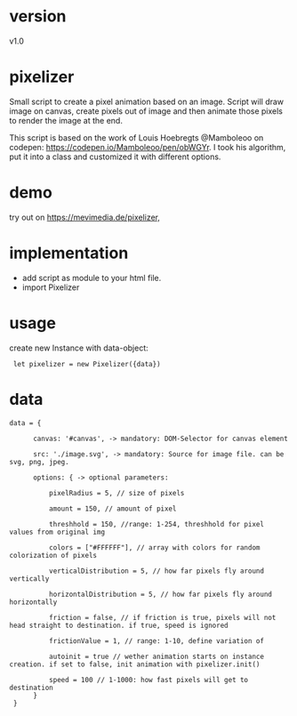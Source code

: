 # version
v1.0

# pixelizer
Small script to create a pixel animation based on an image. Script will draw image on canvas, create pixels out of image and then animate those pixels to render the image at the end. 

This script is based on the work of Louis Hoebregts @Mamboleoo on codepen: https://codepen.io/Mamboleoo/pen/obWGYr. I took his algorithm, put it into a class and customized it with different options.

# demo

try out on https://mevimedia.de/pixelizer‚

# implementation
- add script as module to your html file.
- import Pixelizer 

# usage
create new Instance with data-object: 
     
     let pixelizer = new Pixelizer({data})

# data
    data = {
    
          canvas: '#canvas', -> mandatory: DOM-Selector for canvas element

          src: './image.svg', -> mandatory: Source for image file. can be svg, png, jpeg.

          options: { -> optional parameters:

              pixelRadius = 5, // size of pixels

              amount = 150, // amount of pixel

              threshhold = 150, //range: 1-254, threshhold for pixel values from original img

              colors = ["#FFFFFF"], // array with colors for random colorization of pixels

              verticalDistribution = 5, // how far pixels fly around vertically

              horizontalDistribution = 5, // how far pixels fly around horizontally

              friction = false, // if friction is true, pixels will not head straight to destination. if true, speed is ignored

              frictionValue = 1, // range: 1-10, define variation of 

              autoinit = true // wether animation starts on instance creation. if set to false, init animation with pixelizer.init()

              speed = 100 // 1-1000: how fast pixels will get to destination
          }
     }

